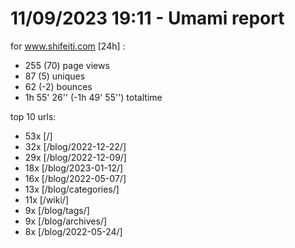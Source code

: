 # 11/09/2023 19:11 - Umami report
for www.shifeiti.com [24h] :

 - 255 (70) page views
 - 87 (5) uniques
 - 62 (-2) bounces
 - 1h 55' 26'' (-1h 49' 55'') totaltime


top 10 urls:
 - 53x [/]
 - 32x [/blog/2022-12-22/]
 - 29x [/blog/2022-12-09/]
 - 18x [/blog/2023-01-12/]
 - 16x [/blog/2022-05-07/]
 - 13x [/blog/categories/]
 - 11x [/wiki/]
 - 9x [/blog/tags/]
 - 9x [/blog/archives/]
 - 8x [/blog/2022-05-24/]


